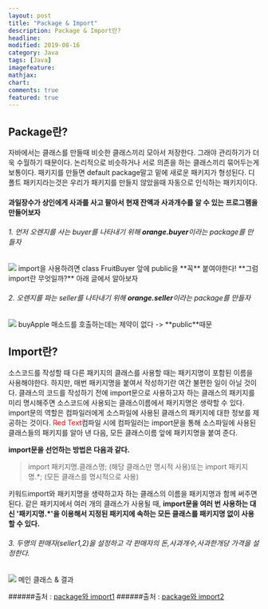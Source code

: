 ```yaml
---
layout: post
title: "Package & Import"
description: Package & Import란?
headline:
modified: 2019-08-16
category: Java
tags: [Java]
imagefeature:
mathjax:
chart:
comments: true
featured: true
---
```

## Package란?

자바에서는 클래스를 만들때 비슷한 클래스끼리 모아서 저장한다.
그래야 관리하기가 더욱 수월하기 때문이다.
논리적으로 비슷하거나 서로 의존을 하는 클래스끼리 묶어두는게 보통이다.
패키지를 만들면 default package말고 밑에 새로운 패키지가 형성된다.
디폴트 패키지라는것은 우리가 패키지를 만들지 않았을때 자동으로 인식하는 패키지이다.

#### 과일장수가 상인에게 사과를 사고 팔아서 현재 잔액과 사과개수를 알 수 있는 프로그램을 만들어보자

###### 1. 먼저 오렌지를 사는 buyer를 나타내기 위해 **orange.buyer**이라는 package를 만들자
<img src="{{ site.url }}/images/java1.png"> 
    import을 사용하려면 class FruitBuyer 앞에 public을 **꼭** 붙여야한다!
    **그럼 import란 무엇일까?**
 아래 글에서 알아보자

###### 2. 오렌지를 파는 seller를 나타내기 위해 **orange.seller**이라는 package를 만들자
<img src="{{ site.url }}/images/java2.png"> 
    buyApple 매소드를 호출하는데는 제약이 없다 -> **public**때문

## Import란?
소스코드를 작성할 때 다른 패키지의 클래스를 사용할 때는 패키지명이 포함된 이름을 사용해야한다. 하지만, 매번 패키지명을 붙여서 작성하기란 여간 불편한 일이 아닐 것이다. 
    클래스의 코드를 작성하기 전에 import문으로 사용하고자 하는 클래스의 패키지를 미리 명시해주면 소스코드에 사용되는 클래스이름에서 패키지명은 생략할 수 있다. 
import문의 역할은 컴파일러에게 소스파일에 사용된 클래스의 패키지에 대한 정보를 제공하는 것이다. 
    <span style="color:red">Red Text</span>컴파일 시에 컴파일러는 import문을 통해 소스파일에 사용된 클래스들의 패키지를 알아 낸 다음, 모든 클래스이름 앞에 패키지명을 붙여 준다.
    
   
**import문을 선언하는 방법은 다음과 같다.**
>import 패키지명.클래스명; (해당 클래스만 명시적 사용)또는 
    import 패키지명.*; (모든 클래스를 명시적으로 사용)


키워드import와 패키지명을 생략하고자 하는 클래스의 이름을 패키지명과 함께 써주면 된다. 같은 패키지에서 여러 개의 클래스가 사용될 때, 
**import문을 여러 번 사용하는 대신 '패키지명.*'을 이용해서 지정된 패키지에 속하는 모든 클래스를 패키지명 없이 사용할 수 있다.**

###### 3. 두명의 판매자(seller1,2)을 설정하고 각 판매자의 돈,사과개수,사과한개당 가격을 설정한다.
<img src="{{ site.url }}/images/java3.png"> 
메인 클래스 & 결과


######출처 : [package와 import1](https://kamang-it.tistory.com/entry/Java-13package%EC%99%80-import)
######출처 : [package와 import2](http://egloos.zum.com/rustymind/v/2679757)
